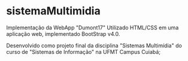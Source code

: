 # sistemaMultimidia
Implementação da WebApp "Dumont17"
Utilizado HTML/CSS em uma aplicação web, implementado BootStrap v4.0.

Desenvolvido como projeto final da disciplina "Sistemas Multimídia" do curso de "Sistemas de Informação" na UFMT Campus Cuiabá;
